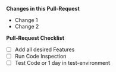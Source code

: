 **Changes in this Pull-Request**

- Change 1
- Change 2

**Pull-Request Checklist**

- [ ] Add all desired Features
- [ ] Run Code Inspection
- [ ] Test Code or 1 day in test-environment
